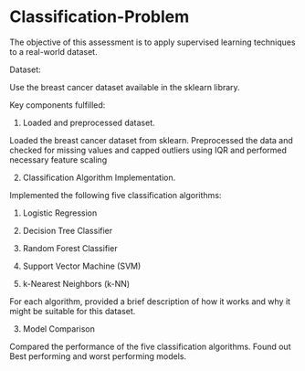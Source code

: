 # Classification-Problem

The objective of this assessment is to apply supervised learning techniques to a real-world dataset.

Dataset:

Use the breast cancer dataset available in the sklearn library.

Key components fulfilled:

1. Loaded and preprocessed dataset.

  Loaded the breast cancer dataset from sklearn.
  Preprocessed the data and checked for missing values and  capped outliers using IQR and performed necessary feature scaling

2. Classification Algorithm Implementation.

 Implemented the following five classification algorithms:

1. Logistic Regression

2. Decision Tree Classifier

3. Random Forest Classifier

4. Support Vector Machine (SVM)

5. k-Nearest Neighbors (k-NN)

For each algorithm, provided a brief description of how it works and why it might be suitable for this dataset.


3. Model Comparison 

Compared the performance of the five classification algorithms.
Found out Best performing and worst performing models.
